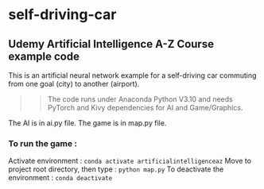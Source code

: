# self-driving-car
## Udemy Artificial Intelligence A-Z Course example code
This is an artificial neural network example for a self-driving car commuting from one goal (city) to another (airport).

>> The code runs under Anaconda Python V3.10 and needs PyTorch and Kivy dependencies for AI and Game/Graphics.

The AI is in ai.py file.
The game is in map.py file.

### To run the game :
Activate environment :
``` conda activate artificialintelligenceaz ```
Move to project root directory, then type :
``` python map.py ```
To deactivate the environment :
``` conda deactivate ```

